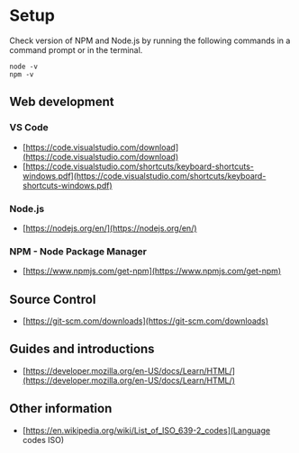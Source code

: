 # Setup

Check version of NPM and Node.js by running the following commands in a command prompt or in the terminal.

    node -v
    npm -v

## Web development

### VS Code

* [https://code.visualstudio.com/download](https://code.visualstudio.com/download)
* [https://code.visualstudio.com/shortcuts/keyboard-shortcuts-windows.pdf](https://code.visualstudio.com/shortcuts/keyboard-shortcuts-windows.pdf)

### Node.js

* [https://nodejs.org/en/](https://nodejs.org/en/)

### NPM - Node Package Manager

* [https://www.npmjs.com/get-npm](https://www.npmjs.com/get-npm)

## Source Control

* [https://git-scm.com/downloads](https://git-scm.com/downloads)

## Guides and introductions

* [https://developer.mozilla.org/en-US/docs/Learn/HTML/](https://developer.mozilla.org/en-US/docs/Learn/HTML/)

## Other information

* [https://en.wikipedia.org/wiki/List_of_ISO_639-2_codes](Language codes ISO)